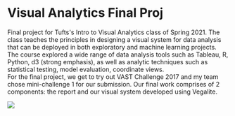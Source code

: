# Visual Analytics Final Proj

Final project for Tufts's Intro to Visual Analytics class of Spring 2021. The class teaches the principles in designing a visual system for data analysis that can be deployed in both exploratory and machine learning projects. The course explored a wide range of data analysis tools such as Tableau, R, Python, d3 (strong emphasis), as well as analytic techniques such as statistical testing, model evaluation, coordinate views.\
For the final project, we get to try out VAST Challenge 2017 and my team chose mini-challenge 1 for our submission. Our final work comprises of 2 components: the report and our visual system developed using Vegalite.

![](https://github.com/irenechang1510/Visual-Analytics-Final-Proj)
